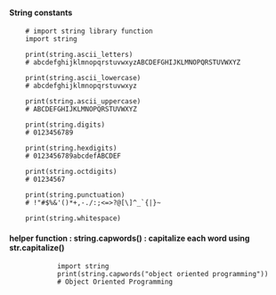 ####  String constants

        # import string library function
        import string
        
        print(string.ascii_letters)
        # abcdefghijklmnopqrstuvwxyzABCDEFGHIJKLMNOPQRSTUVWXYZ

        print(string.ascii_lowercase)
        # abcdefghijklmnopqrstuvwxyz
        
        print(string.ascii_uppercase)
        # ABCDEFGHIJKLMNOPQRSTUVWXYZ

        print(string.digits)
        # 0123456789

        print(string.hexdigits)
        # 0123456789abcdefABCDEF

        print(string.octdigits)
        # 01234567

        print(string.punctuation)
        # !"#$%&'()*+,-./:;<=>?@[\]^_`{|}~

        print(string.whitespace)

#### helper function : string.capwords() : capitalize each word using str.capitalize()

                import string
                print(string.capwords("object oriented programming"))
                # Object Oriented Programming
